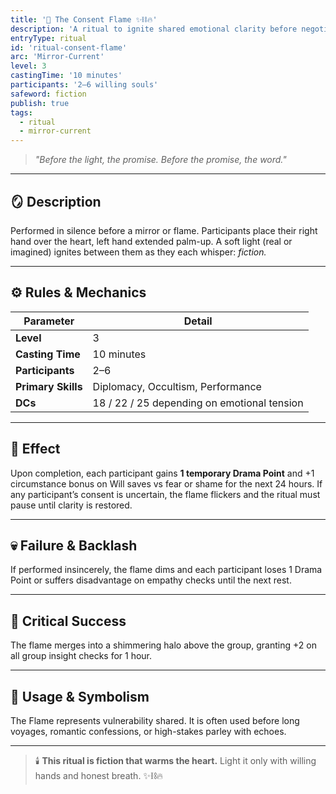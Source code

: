 ```yaml
---
title: '🔮 The Consent Flame ✨⛓️🔥'
description: 'A ritual to ignite shared emotional clarity before negotiation or voyage.'
entryType: ritual
id: 'ritual-consent-flame'
arc: 'Mirror-Current'
level: 3
castingTime: '10 minutes'
participants: '2–6 willing souls'
safeword: fiction
publish: true
tags:
  - ritual
  - mirror-current
---
```


> _"Before the light, the promise. Before the promise, the word."_

---

## 🪞 Description

Performed in silence before a mirror or flame. Participants place their right hand over the heart,
left hand extended palm-up. A soft light (real or imagined) ignites between them as they each
whisper: _fiction._

---

## ⚙️ Rules & Mechanics

| Parameter          | Detail                                      |
| ------------------ | ------------------------------------------- |
| **Level**          | 3                                           |
| **Casting Time**   | 10 minutes                                  |
| **Participants**   | 2–6                                         |
| **Primary Skills** | Diplomacy, Occultism, Performance           |
| **DCs**            | 18 / 22 / 25 depending on emotional tension |

---

## 💫 Effect

Upon completion, each participant gains **1 temporary Drama Point** and +1 circumstance bonus on
Will saves vs fear or shame for the next 24 hours. If any participant’s consent is uncertain, the
flame flickers and the ritual must pause until clarity is restored.

---

## 💀 Failure & Backlash

If performed insincerely, the flame dims and each participant loses 1 Drama Point or suffers
disadvantage on empathy checks until the next rest.

---

## 🌈 Critical Success

The flame merges into a shimmering halo above the group, granting +2 on all group insight checks for
1 hour.

---

## 🧩 Usage & Symbolism

The Flame represents vulnerability shared. It is often used before long voyages, romantic
confessions, or high-stakes parley with echoes.

---

> 🕯️ **This ritual is fiction that warms the heart.** Light it only with willing hands and honest
> breath. ✨⛓️🔥
